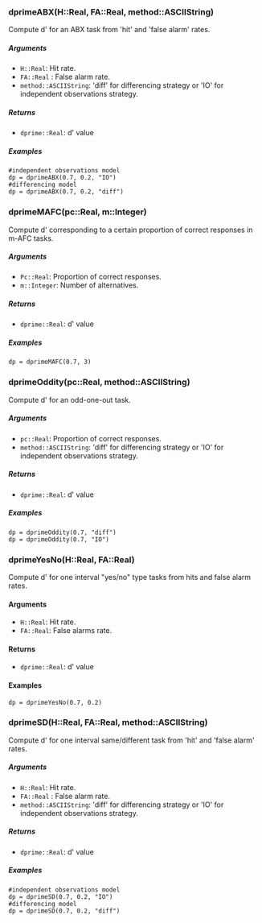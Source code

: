 ### dprimeABX(H::Real, FA::Real, method::ASCIIString)

Compute d' for an ABX task from 'hit' and 'false alarm' rates.

##### Arguments

* `H::Real`: Hit rate.
* `FA::Real` : False alarm rate.
* `method::ASCIIString`: 'diff' for differencing strategy or 'IO' for independent observations strategy.

##### Returns

* `dprime::Real`: d' value

##### Examples

    #independent observations model
    dp = dprimeABX(0.7, 0.2, "IO")
    #differencing model
    dp = dprimeABX(0.7, 0.2, "diff")

### dprimeMAFC(pc::Real, m::Integer)

Compute d' corresponding to a certain proportion of correct
responses in m-AFC tasks.

##### Arguments

* `Pc::Real`: Proportion of correct responses.
* `m::Integer`: Number of alternatives.

##### Returns

* `dprime::Real`: d' value

##### Examples

    dp = dprimeMAFC(0.7, 3)


### dprimeOddity(pc::Real, method::ASCIIString)

Compute d' for an odd-one-out task.

##### Arguments

* `pc::Real`: Proportion of correct responses.
* `method::ASCIIString`: 'diff' for differencing strategy or 'IO' for independent observations strategy.

##### Returns

* `dprime::Real`: d' value

##### Examples

    dp = dprimeOddity(0.7, "diff")
    dp = dprimeOddity(0.7, "IO")


### dprimeYesNo(H::Real, FA::Real)

Compute d' for one interval "yes/no" type tasks from hits and false alarm rates.

#### Arguments

* `H::Real`: Hit rate.
* `FA::Real`: False alarms rate.

#### Returns

* `dprime::Real`: d' value

#### Examples

    dp = dprimeYesNo(0.7, 0.2)


### dprimeSD(H::Real, FA::Real, method::ASCIIString)

Compute d' for one interval same/different task from 'hit' and 'false alarm' rates.

##### Arguments

* `H::Real`: Hit rate.
* `FA::Real` : False alarm rate.
* `method::ASCIIString`: 'diff' for differencing strategy or 'IO' for independent observations strategy.

##### Returns

* `dprime::Real`: d' value

##### Examples

    #independent observations model
    dp = dprimeSD(0.7, 0.2, "IO")
    #differencing model
    dp = dprimeSD(0.7, 0.2, "diff")


